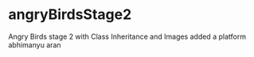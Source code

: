 # angryBirdsStage2
Angry Birds stage 2 with Class Inheritance and Images
added a platform
abhimanyu aran
